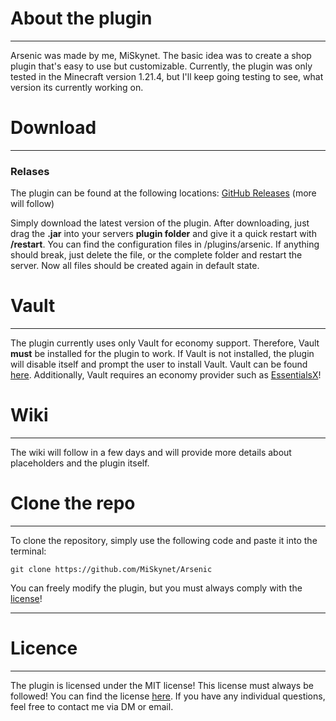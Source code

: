 # About the plugin

- - -

Arsenic was made by me, MiSkynet. The basic idea was to create a
shop plugin that's easy to use but customizable. Currently,
the plugin was only tested in the Minecraft version 1.21.4, but
I'll keep going testing to see, what version its currently working on.


# Download

- - -

### Relases

The plugin can be found at the following locations: [GitHub Releases](https://github.com/MiSkynet/Arsenic/releases/) (more will follow)

Simply download the latest version of the plugin. After downloading, just drag the **.jar** into your servers **plugin folder** and give it a quick restart with **/restart**.
You can find the configuration files in /plugins/arsenic. If anything should break, just delete the file, or the complete folder and restart the server. Now all files should be created again in default state.


# Vault

- - - 

The plugin currently uses only Vault for economy support. Therefore, Vault **must** be installed for the plugin to work. If Vault is not installed, the plugin will disable itself and prompt the user to install Vault.
Vault can be found [here](https://www.spigotmc.org/resources/vault.34315/). Additionally, Vault requires an economy provider such as [EssentialsX](https://essentialsx.net/)!

# Wiki

- - -

The wiki will follow in a few days and will provide more details about placeholders and the plugin itself.

# Clone the repo
- - -

To clone the repository, simply use the following code and paste it into the terminal:

```
git clone https://github.com/MiSkynet/Arsenic
```

You can freely modify the plugin, but you must always comply with the [license](LICENSE)!

- - -

# Licence

- - -

The plugin is licensed under the MIT license! This license must always be followed! You can find the license [here](LICENSE). If you have any individual questions, feel free to contact me via DM or email.